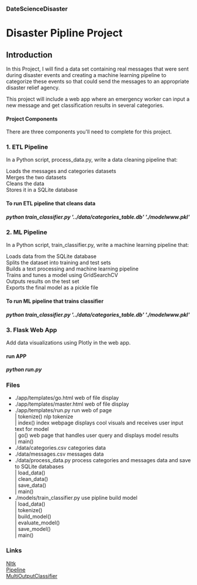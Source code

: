 ### DateScienceDisaster 
# Disaster Pipline Project

## Introduction <br>
In this Project, I will find a data set containing real messages that were sent during disaster events and 
creating a machine learning pipeline to categorize these events so that could send the messages to an appropriate disaster relief agency.

This project will include a web app where an emergency worker can input a new message and get classification results in several categories.

#### Project Components
There are three components you'll need to complete for this project.

### 1. ETL Pipeline
In a Python script, process_data.py, write a data cleaning pipeline that:

Loads the messages and categories datasets<br> 
Merges the two datasets<br>
Cleans the data<br>
Stores it in a SQLite database <br>
#### To run ETL pipeline that cleans data
##### python train_classifier.py '../data/categories_table.db' './modelwww.pkl'

### 2. ML Pipeline
In a Python script, train_classifier.py, write a machine learning pipeline that:<br>

Loads data from the SQLite database<br>
Splits the dataset into training and test sets<br>
Builds a text processing and machine learning pipeline<br>
Trains and tunes a model using GridSearchCV<br>
Outputs results on the test set<br>
Exports the final model as a pickle file<br>
#### To run ML pipeline that trains classifier
#####  python train_classifier.py '../data/categories_table.db' './modelwww.pkl'  <br>


### 3. Flask Web App
Add data visualizations using Plotly in the web app.<br>
#### run APP
#####  python run.py  


### Files
  * ./app/templates/go.html        web of file display  
  * ./app/templates/master.html    web of file display  
  * ./app/templates/run.py         run web of page  <br>
          | tokenize()             nlp tokenize<br>
          | index()                index webpage displays cool visuals and receives user input text for model<br>
          | go()                   web page that handles user query and displays model results<br>
          | main()                       <br>
  * ./data/categories.csv          categories data  
  * ./data/messages.csv            messages data  
  * ./data/process_data.py         process categories and messages data and save to SQLite databases   <br>
          | load_data()                <br>
          | clean_data()<br>
          | save_data()<br>
          | main()<br>
  * ./models/train_classifier.py   use pipline build model    <br>
          | load_data()<br>
          | tokenize()<br>
          | build_model()<br>
          | evaluate_model()<br>
          | save_model()<br>
          | main()<br>
  ### Links
  [Nltk](http://www.nltk.org/api/nltk.tokenize.html) <br>
  [Pipeline](http://scikit-learn.org/stable/modules/generated/sklearn.pipeline.Pipeline.html)<br>
  [MultiOutputClassifier](http://scikit-learn.org/stable/modules/generated/sklearn.multioutput.MultiOutputClassifier.html)
